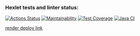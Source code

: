 ### Hexlet tests and linter status:
[![Actions Status](https://github.com/Aljustal/java-project-73/workflows/hexlet-check/badge.svg)](https://github.com/Aljustal/java-project-73/actions)
[![Maintainability](https://api.codeclimate.com/v1/badges/66dbc1f1d3fbf4b32402/maintainability)](https://codeclimate.com/github/Aljustal/java-project-73/maintainability)
[![Test Coverage](https://api.codeclimate.com/v1/badges/66dbc1f1d3fbf4b32402/test_coverage)](https://codeclimate.com/github/Aljustal/java-project-73/test_coverage)
[![Java CI](https://github.com/Aljustal/java-project-73/actions/workflows/main.yml/badge.svg)](https://github.com/Aljustal/java-project-73/actions/workflows/main.yml)

[render deploy link](https://java-project-73-tk56.onrender.com)



